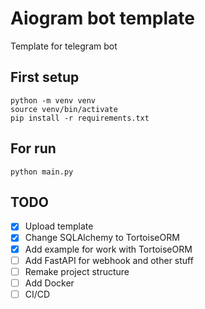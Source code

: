 # Aiogram bot template
Template for telegram bot

## First setup
```
python -m venv venv
source venv/bin/activate
pip install -r requirements.txt
```

## For run
```
python main.py
```

## TODO
- [X] Upload template
- [X] Change SQLAlchemy to TortoiseORM
- [X] Add example for work with TortoiseORM
- [ ] Add FastAPI for webhook and other stuff
- [ ] Remake project structure
- [ ] Add Docker
- [ ] CI/CD
